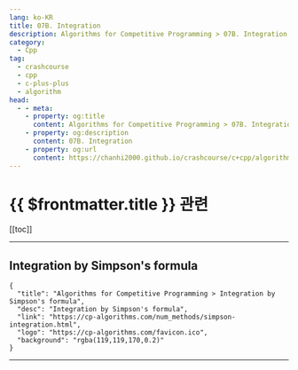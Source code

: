 ```yaml
---
lang: ko-KR
title: 07B. Integration
description: Algorithms for Competitive Programming > 07B. Integration
category:
  - Cpp
tag: 
  - crashcourse
  - cpp
  - c-plus-plus
  - algorithm
head:
  - - meta:
    - property: og:title
      content: Algorithms for Competitive Programming > 07B. Integration
    - property: og:description
      content: 07B. Integration
    - property: og:url
      content: https://chanhi2000.github.io/crashcourse/c+cpp/algorithms-for-competitive-programming/07-numerical-methods/07B.html
---
```


# {{ $frontmatter.title }} 관련

[[toc]]

---

## Integration by Simpson's formula

```component VPCard
{
  "title": "Algorithms for Competitive Programming > Integration by Simpson's formula",
  "desc": "Integration by Simpson's formula",
  "link": "https://cp-algorithms.com/num_methods/simpson-integration.html",
  "logo": "https://cp-algorithms.com/favicon.ico",
  "background": "rgba(119,119,170,0.2)"
}
```

---

<TagLinks />